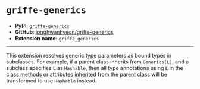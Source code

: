 # `griffe-generics`

- **PyPI**: [`griffe-generics`](https://pypi.org/project/griffe-generics/)
- **GitHub**: [jonghwanhyeon/griffe-generics](https://github.com/jonghwanhyeon/griffe-generics)
- **Extension name:** `griffe_generics`

______________________________________________________________________

This extension resolves generic type parameters as bound types in subclasses. For example, if a parent class inherits from `Generics[L]`, and a subclass specifies `L` as `Hashable`, then all type annotations using `L` in the class methods or attributes inherited from the parent class will be transformed to use `Hashable` instead.
